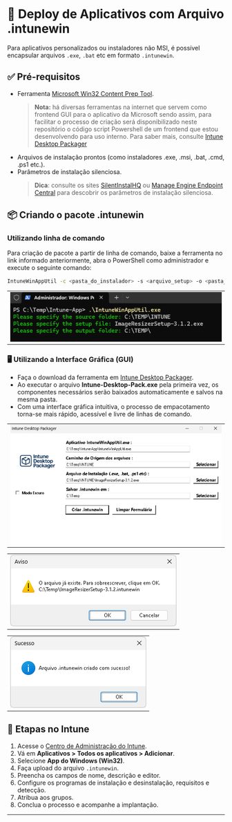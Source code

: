 # 📁 Deploy de Aplicativos com Arquivo .intunewin

Para aplicativos personalizados ou instaladores não MSI, é possível encapsular arquivos `.exe`, `.bat` etc em formato `.intunewin`.

## ✅ Pré-requisitos

- Ferramenta [Microsoft Win32 Content Prep Tool](https://github.com/Microsoft/Microsoft-Win32-Content-Prep-Tool).
   > **Nota:** há diversas ferramentas na internet que servem como frontend GUI para o aplicativo da Microsoft sendo assim, para facilitar o processo de criação será disponibilizado neste repositório o código script Powershell de um frontend que estou desenvolvendo para uso interno. Para saber mais, consulte [Intune Desktop Packager](./GUI/intune_gui.md)
- Arquivos de instalação prontos (como instaladores .exe, .msi, .bat, .cmd, .ps1 etc.).
- Parâmetros de instalação silenciosa.
   > **Dica**: consulte os sites [SilentInstalHQ](https://silentinstallhq.com/) ou [Manage Engine Endpoint Central](https://www.manageengine.com/products/desktop-central/software-installation/latest-software.html) para descobrir os parâmetros de instalação silenciosa.

## 📦 Criando o pacote .intunewin

### Utilizando linha de comando
Para criação de pacote a partir de linha de comando, baixe a ferramenta no link informado anteriormente, abra o PowerShell como administrador e execute o seguinte comando:
```bash
IntuneWinAppUtil -c <pasta_do_instalador> -s <arquivo_setup> -o <pasta_de_saida>
```
<table>
  <tr>
    <td><img src="imagens/INTUNEWIN-DEPLOY-01.png"></td>
  </tr>
</table>

### 🖥️ Utilizando a Interface Gráfica (GUI)

- Faça o download da ferramenta em [Intune Desktop Packager](./GUI/intune_gui.md).
- Ao executar o arquivo **Intune-Desktop-Pack.exe** pela primeira vez, os componentes necessários serão baixados automaticamente e salvos na mesma pasta.
- Com uma interface gráfica intuitiva, o processo de empacotamento torna-se mais rápido, acessível e livre de linhas de comando.
<table>
  <tr>
    <td><img src="imagens/INTUNEWIN-DEPLOY-02.png"></td>
  </tr>
</table>
<table>
  <tr>
    <td><img src="imagens/INTUNEWIN-DEPLOY-04.png"></td>
  </tr>
</table>
<table>
  <tr>
    <td><img src="imagens/INTUNEWIN-DEPLOY-05.png"></td>
  </tr>
</table>

## 🚀 Etapas no Intune

1. Acesse o [Centro de Administração do Intune](https://intune.microsoft.com).
2. Vá em **Aplicativos > Todos os aplicativos > Adicionar**.
3. Selecione **App do Windows (Win32)**.
4. Faça upload do arquivo `.intunewin`.
5. Preencha os campos de nome, descrição e editor.
6. Configure os programas de instalação e desinstalação, requisitos e detecção.
7. Atribua aos grupos.
8. Conclua o processo e acompanhe a implantação.

---
